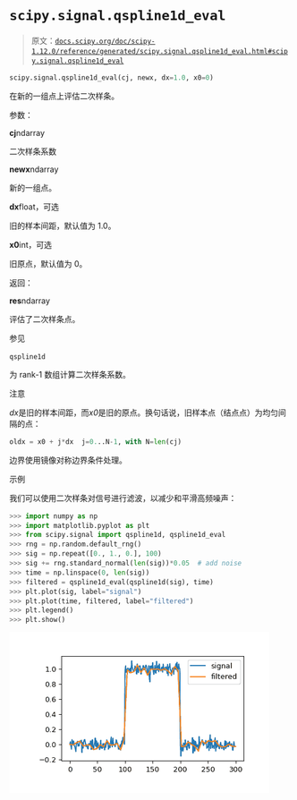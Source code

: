 # `scipy.signal.qspline1d_eval`

> 原文：[`docs.scipy.org/doc/scipy-1.12.0/reference/generated/scipy.signal.qspline1d_eval.html#scipy.signal.qspline1d_eval`](https://docs.scipy.org/doc/scipy-1.12.0/reference/generated/scipy.signal.qspline1d_eval.html#scipy.signal.qspline1d_eval)

```py
scipy.signal.qspline1d_eval(cj, newx, dx=1.0, x0=0)
```

在新的一组点上评估二次样条。

参数：

**cj**ndarray

二次样条系数

**newx**ndarray

新的一组点。

**dx**float，可选

旧的样本间距，默认值为 1.0。

**x0**int，可选

旧原点，默认值为 0。

返回：

**res**ndarray

评估了二次样条点。

参见

`qspline1d`

为 rank-1 数组计算二次样条系数。

注意

*dx*是旧的样本间距，而*x0*是旧的原点。换句话说，旧样本点（结点点）为均匀间隔的点：

```py
oldx = x0 + j*dx  j=0...N-1, with N=len(cj) 
```

边界使用镜像对称边界条件处理。

示例

我们可以使用二次样条对信号进行滤波，以减少和平滑高频噪声：

```py
>>> import numpy as np
>>> import matplotlib.pyplot as plt
>>> from scipy.signal import qspline1d, qspline1d_eval
>>> rng = np.random.default_rng()
>>> sig = np.repeat([0., 1., 0.], 100)
>>> sig += rng.standard_normal(len(sig))*0.05  # add noise
>>> time = np.linspace(0, len(sig))
>>> filtered = qspline1d_eval(qspline1d(sig), time)
>>> plt.plot(sig, label="signal")
>>> plt.plot(time, filtered, label="filtered")
>>> plt.legend()
>>> plt.show() 
```

![../../_images/scipy-signal-qspline1d_eval-1.png](img/490f4f1bb7d7768c7027380688c47e37.png)
